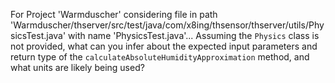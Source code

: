 For Project 'Warmduscher' considering file in path 'Warmduscher/thserver/src/test/java/com/x8ing/thsensor/thserver/utils/PhysicsTest.java' with name 'PhysicsTest.java'... 
Assuming the `Physics` class is not provided, what can you infer about the expected input parameters and return type of the `calculateAbsoluteHumidityApproximation` method, and what units are likely being used?